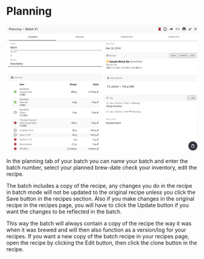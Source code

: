# Planning

![Planning phase of you batch](../.gitbook/assets/image%20%2894%29.png)

In the planning tab of your batch you can name your batch and enter the batch number, select your planned brew-date check your inventory, edit the recipe.

The batch includes a copy of the recipe, any changes you do in the recipe in batch mode will not be updated to the original recipe unless you click the Save button in the recipes section. Also if you make changes in the original recipe in the recipes page, you will have to click the Update button if you want the changes to be reflected in the batch.

This way the batch will always contain a copy of the recipe the way it was when it was brewed and will then also function as a version/log for your recipes. If you want a new copy of the batch recipe in your recipes page, open the recipe by clicking the Edit button, then click the clone button in the recipe.


